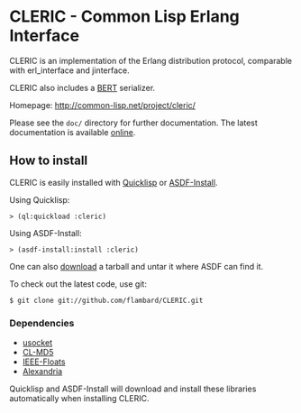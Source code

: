 CLERIC - Common Lisp Erlang Interface
=====================================

CLERIC is an implementation of the Erlang distribution protocol, comparable with
erl_interface and jinterface.

CLERIC also includes a [BERT](http://bert-rpc.org/) serializer.

Homepage: <http://common-lisp.net/project/cleric/>

Please see the `doc/` directory for further documentation. The latest documentation is available [online](http://common-lisp.net/project/cleric/doc/).


How to install
--------------

CLERIC is easily installed with [Quicklisp](http://www.quicklisp.org/) or [ASDF-Install](http://common-lisp.net/project/asdf-install/).

Using Quicklisp:

    > (ql:quickload :cleric)

Using ASDF-Install:

    > (asdf-install:install :cleric)

One can also [download](http://common-lisp.net/project/cleric/releases/) a tarball and untar it where ASDF can find it.

To check out the latest code, use git:

    $ git clone git://github.com/flambard/CLERIC.git


### Dependencies

- [usocket](http://common-lisp.net/project/usocket/)
- [CL-MD5](http://www.cliki.net/CL-MD5)
- [IEEE-Floats](http://common-lisp.net/project/ieee-floats/)
- [Alexandria](http://common-lisp.net/project/alexandria/)

Quicklisp and ASDF-Install will download and install these libraries automatically when installing CLERIC.
